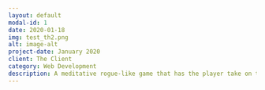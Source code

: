 ```yaml
---
layout: default
modal-id: 1
date: 2020-01-18
img: test_th2.png
alt: image-alt
project-date: January 2020
client: The Client
category: Web Development
description: A meditative rogue-like game that has the player take on the role of a freelance photographer in the far future who fulfills photo bounties to fund their intersteller travels. The game was developed by Ash Chin, Zacree Carroll and Tammas Hicks in Spring 2021.
---
```

